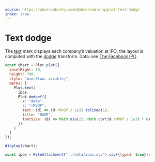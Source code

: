 ```yaml
---
source: https://observablehq.com/@observablehq/plot-text-dodge
index: true
---
```


# Text dodge

The [text](https://observablehq.com/plot/marks/text) mark displays each company’s valuation at IPO; the layout is computed with the [dodge](https://observablehq.com/plot/transforms/dodge) transform. Data: see [The Facebook IPO](https://observablehq.com/@observablehq/plot-the-facebook-ipo).

```js echo
const chart = Plot.plot({
  insetRight: 10,
  height: 790,
  style: "overflow: visible;",
  marks: [
    Plot.text(
      ipos,
      Plot.dodgeY({
        x: "date",
        r: "rMVOP",
        text: (d) => (d.rMVOP / 1e3).toFixed(1),
        title: "NAME",
        fontSize: (d) => Math.min(22, Math.cbrt(d.rMVOP / 1e3) * 6)
      })
    )
  ]
});

display(chart);
```

```js echo
const ipos = FileAttachment("../data/ipos.csv").csv({typed: true});
```
